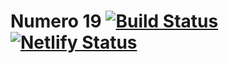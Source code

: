 # Numero 19 [![Build Status](https://travis-ci.org/emilianobovetti/numero19.svg?branch=master)](https://travis-ci.org/emilianobovetti/numero19) [![Netlify Status](https://api.netlify.com/api/v1/badges/cfb2a77d-0214-4130-8b90-246e7f515b51/deploy-status)](https://app.netlify.com/sites/numero19/deploys)
